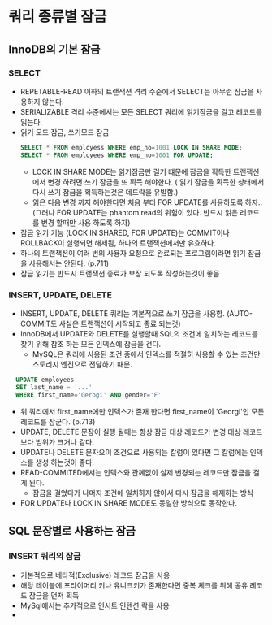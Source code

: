 # 쿼리 종류별 잠금
## InnoDB의 기본 잠금

### SELECT 
  * REPETABLE-READ 이하의 트랜잭션 격리 수준에서 SELECT는 아무런 잠금을 사용하지 않는다.
  * SERIALIZABLE 격리 수준에서는 모든 SELECT 쿼리에 읽기잠금을 걸고 레코드를 읽는다.
  * 읽기 모드 잠금, 쓰기모드 잠금
    ```sql
    SELECT * FROM employess WHERE emp_no=1001 LOCK IN SHARE MODE;
    SELECT * FROM employees WHERE emp_no=1001 FOR UPDATE;
    ```
    * LOCK IN SHARE MODE는 읽기잠금만 걸기 떄문에 잠금을 획득한 트랜잭션에서 변경 하려면 쓰기 잠금을 또 획득 해야한다. ( 읽기 잠금을 획득한 상태에서 다시 쓰기 잠금을 획득하는것은 데드락을 유발함.)
    * 읽은 다음 변경 까지 해야한다면 처음 부터 FOR UPDATE를 사용하도록 하자.. (그러나 FOR UPDATE는 phantom read의 위험이 있다. 반드시 읽은 레코드를 변경 할때만 사용 하도록 하자)
  * 잠금 읽기 기능 (LOCK IN SHARED, FOR UPDATE)는 COMMIT이나 ROLLBACK이 실행되면 해제됨, 하나의 트랜잭션에서만 유효하다.
  * 하나의 트랜잭션이 여러 번의 사용자 요청으로 완료되는 프로그램이라면 읽기 잠금을 사용해서는 안된다. (p.711)
  * 잠금 읽기는 반드시 트랜잭션 종료가 보장 되도록 작성하는것이 좋음

### INSERT, UPDATE, DELETE
  * INSERT, UPDATE, DELETE 쿼리는 기본적으로 쓰기 잠금을 사용함. (AUTO-COMMIT도 사실은 트랜잭션이 시작되고 종료 되는것)
  * InnoDB에서 UPDATE와 DELETE를 실행할때 SQL의 조건에 일치하는 레코드를 찾기 위해 참조 하는 모든 인덱스에 잠금을 건다.
    * MySQL은 쿼리에 사용된 조건 중에서 인덱스를 적절히 사용할 수 있는 조건만 스토리지 엔진으로 전달하기 때문.
  ```sql
    UPDATE employees
    SET last_name = '...'
    WHERE first_name='Gerogi' AND gender='F'
  ``` 
  * 위 쿼리에서 first_name에만 인덱스가 존재 한다면 first_name이 'Georgi'인 모든 레코드를 잠군다. (p.713)
  * UPDATE, DELETE 문장이 실행 될때는 항상 잠금 대상 레코드가 변경 대상 레코드보다 범위가 크거나 같다.
  * UPDATE나 DELETE 문자으이 조건으로 사용되는 칼럼이 있다면 그 칼럼에는 인덱스를 생성 하는것이 좋다. 
  * READ-COMMITED에서는 인덱스와 관꼐없이 실제 변경되는 레코드만 잠금을 걸게 된다.
    * 잠금을 걸었다가 나머지 조건에 일치하지 않아서 다시 잠금을 해제하는 방식
  * FOR UPDATE나 LOCK IN SHARE MODE도 동일한 방식으로 동작한다.

## SQL 문장별로 사용하는 잠금

### INSERT 쿼리의 잠금
  * 기본적으로 베타적(Exclusive) 레코드 잠금을 사용
  * 해당 테이블에 프라이머리 키나 유니크키가 존재한다면 중복 체크를 위해 공유 레코드 잠금을 먼저 획득
  * MySql에서는 추가적으로 인서트 인텐션 락을 사용
  * 

 
